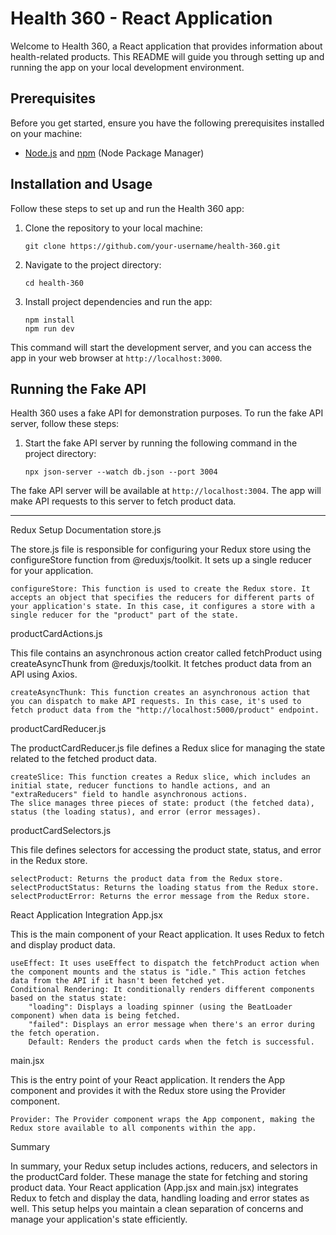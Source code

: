 
# Health 360 - React Application

Welcome to Health 360, a React application that provides information about health-related products. This README will guide you through setting up and running the app on your local development environment.

## Prerequisites

Before you get started, ensure you have the following prerequisites installed on your machine:

- [Node.js](https://nodejs.org/) and [npm](https://www.npmjs.com/) (Node Package Manager)

## Installation and Usage

Follow these steps to set up and run the Health 360 app:

1. Clone the repository to your local machine:

   ```shell
   git clone https://github.com/your-username/health-360.git
   ```

2. Navigate to the project directory:

   ```shell
   cd health-360
   ```

3. Install project dependencies and run the app:

   ```shell
   npm install
   npm run dev
   ```

This command will start the development server, and you can access the app in your web browser at `http://localhost:3000`.

## Running the Fake API

Health 360 uses a fake API for demonstration purposes. To run the fake API server, follow these steps:

1. Start the fake API server by running the following command in the project directory:

   ```shell
   npx json-server --watch db.json --port 3004
   ```

The fake API server will be available at `http://localhost:3004`. The app will make API requests to this server to fetch product data.

-----------------------------------------

Redux Setup Documentation
store.js

The store.js file is responsible for configuring your Redux store using the configureStore function from @reduxjs/toolkit. It sets up a single reducer for your application.

    configureStore: This function is used to create the Redux store. It accepts an object that specifies the reducers for different parts of your application's state. In this case, it configures a store with a single reducer for the "product" part of the state.

productCardActions.js

This file contains an asynchronous action creator called fetchProduct using createAsyncThunk from @reduxjs/toolkit. It fetches product data from an API using Axios.

    createAsyncThunk: This function creates an asynchronous action that you can dispatch to make API requests. In this case, it's used to fetch product data from the "http://localhost:5000/product" endpoint.

productCardReducer.js

The productCardReducer.js file defines a Redux slice for managing the state related to the fetched product data.

    createSlice: This function creates a Redux slice, which includes an initial state, reducer functions to handle actions, and an "extraReducers" field to handle asynchronous actions.
    The slice manages three pieces of state: product (the fetched data), status (the loading status), and error (error messages).

productCardSelectors.js

This file defines selectors for accessing the product state, status, and error in the Redux store.

    selectProduct: Returns the product data from the Redux store.
    selectProductStatus: Returns the loading status from the Redux store.
    selectProductError: Returns the error message from the Redux store.

React Application Integration
App.jsx

This is the main component of your React application. It uses Redux to fetch and display product data.

    useEffect: It uses useEffect to dispatch the fetchProduct action when the component mounts and the status is "idle." This action fetches data from the API if it hasn't been fetched yet.
    Conditional Rendering: It conditionally renders different components based on the status state:
        "loading": Displays a loading spinner (using the BeatLoader component) when data is being fetched.
        "failed": Displays an error message when there's an error during the fetch operation.
        Default: Renders the product cards when the fetch is successful.

main.jsx

This is the entry point of your React application. It renders the App component and provides it with the Redux store using the Provider component.

    Provider: The Provider component wraps the App component, making the Redux store available to all components within the app.

Summary

In summary, your Redux setup includes actions, reducers, and selectors in the productCard folder. These manage the state for fetching and storing product data. Your React application (App.jsx and main.jsx) integrates Redux to fetch and display the data, handling loading and error states as well. This setup helps you maintain a clean separation of concerns and manage your application's state efficiently.
